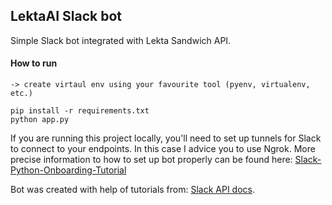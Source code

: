 ## LektaAI Slack bot
Simple Slack bot integrated with Lekta Sandwich API.  

#### How to run
```angular2html
-> create virtaul env using your favourite tool (pyenv, virtualenv, etc.)

pip install -r requirements.txt
python app.py
```

If you are running this project locally, you'll need to set up tunnels for Slack to connect to your endpoints.
In this case I advice you to use Ngrok.
More precise information to how to set up bot properly can be found here: [Slack-Python-Onboarding-Tutorial](https://github.com/slackapi/Slack-Python-Onboarding-Tutorial)

Bot was created with help of tutorials from: [Slack API docs](https://api.slack.com/tutorials/tags/python).
